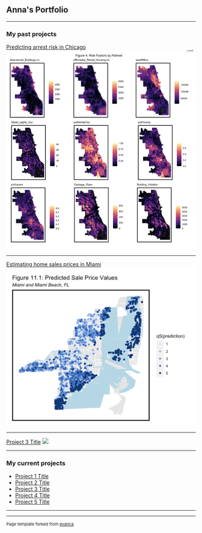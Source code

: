 ## Anna's Portfolio

---

### My past projects

[Predicting arrest risk in Chicago](/sample_page)
<img src="images/predPol.jpg?raw=true"/>

---
[Estimating home sales prices in Miami](https://github.com/annaduan09/Miami-Oct12/blob/master/PANDA_Midterm.html)
<img src="images/pricesMiami.jpg?raw=true"/>

---
[Project 3 Title](http://example.com/)
<img src="images/dummy_thumbnail.jpg?raw=true"/>

---

### My current projects

- [Project 1 Title](http://example.com/)
- [Project 2 Title](http://example.com/)
- [Project 3 Title](http://example.com/)
- [Project 4 Title](http://example.com/)
- [Project 5 Title](http://example.com/)

---




---
<p style="font-size:11px">Page template forked from <a href="https://github.com/evanca/quick-portfolio">evanca</a></p>
<!-- Remove above link if you don't want to attibute -->
